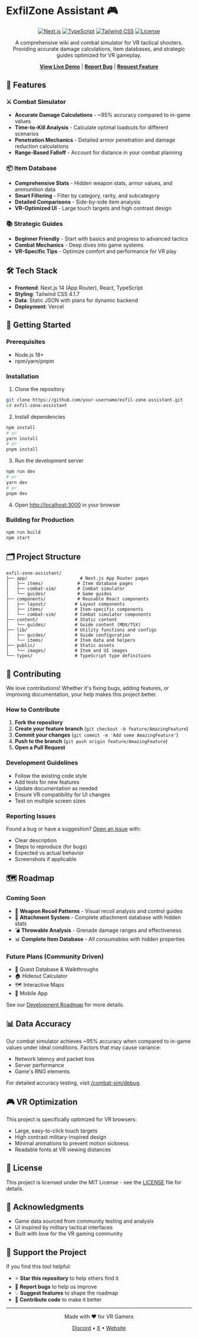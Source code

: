 # ExfilZone Assistant 🎮

<div align="center">

[![Next.js](https://img.shields.io/badge/Next.js-14-black?logo=next.js)](https://nextjs.org)
[![TypeScript](https://img.shields.io/badge/TypeScript-5.0-blue?logo=typescript)](https://www.typescriptlang.org/)
[![Tailwind CSS](https://img.shields.io/badge/Tailwind-4.1.7-38B2AC?logo=tailwind-css)](https://tailwindcss.com)
[![License](https://img.shields.io/badge/License-MIT-green.svg)](LICENSE)

A comprehensive wiki and combat simulator for VR tactical shooters. Providing accurate damage calculations, item databases, and strategic guides optimized for VR gameplay.

[**View Live Demo**](https://exfil-zone.vercel.app) | [**Report Bug**](https://github.com/your-username/exfil-zone-assistant/issues) | [**Request Feature**](https://github.com/your-username/exfil-zone-assistant/issues)

</div>

## 🚀 Features

### ⚔️ Combat Simulator
- **Accurate Damage Calculations** - ~95% accuracy compared to in-game values
- **Time-to-Kill Analysis** - Calculate optimal loadouts for different scenarios
- **Penetration Mechanics** - Detailed armor penetration and damage reduction calculations
- **Range-Based Falloff** - Account for distance in your combat planning

### 📦 Item Database
- **Comprehensive Stats** - Hidden weapon stats, armor values, and ammunition data
- **Smart Filtering** - Filter by category, rarity, and subcategory
- **Detailed Comparisons** - Side-by-side item analysis
- **VR-Optimized UI** - Large touch targets and high contrast design

### 📚 Strategic Guides
- **Beginner Friendly** - Start with basics and progress to advanced tactics
- **Combat Mechanics** - Deep dives into game systems
- **VR-Specific Tips** - Optimize comfort and performance for VR play

## 🛠️ Tech Stack

- **Frontend**: Next.js 14 (App Router), React, TypeScript
- **Styling**: Tailwind CSS 4.1.7
- **Data**: Static JSON with plans for dynamic backend
- **Deployment**: Vercel

## 🏁 Getting Started

### Prerequisites
- Node.js 18+
- npm/yarn/pnpm

### Installation

1. Clone the repository
```bash
git clone https://github.com/your-username/exfil-zone-assistant.git
cd exfil-zone-assistant
```

2. Install dependencies
```bash
npm install
# or
yarn install
# or
pnpm install
```

3. Run the development server
```bash
npm run dev
# or
yarn dev
# or
pnpm dev
```

4. Open [http://localhost:3000](http://localhost:3000) in your browser

### Building for Production

```bash
npm run build
npm start
```

## 🗂️ Project Structure

```
exfil-zone-assistant/
├── app/                    # Next.js App Router pages
│   ├── items/             # Item database pages
│   ├── combat-sim/        # Combat simulator
│   └── guides/            # Game guides
├── components/            # Reusable React components
│   ├── layout/           # Layout components
│   ├── items/            # Item-specific components
│   └── combat-sim/       # Combat simulator components
├── content/              # Static content
│   └── guides/           # Guide content (MDX/TSX)
├── lib/                  # Utility functions and configs
│   ├── guides/           # Guide configuration
│   └── items/            # Item data and helpers
├── public/               # Static assets
│   └── images/           # Item and UI images
└── types/                # TypeScript type definitions
```

## 🤝 Contributing

We love contributions! Whether it's fixing bugs, adding features, or improving documentation, your help makes this project better.

### How to Contribute

1. **Fork the repository**
2. **Create your feature branch** (`git checkout -b feature/AmazingFeature`)
3. **Commit your changes** (`git commit -m 'Add some AmazingFeature'`)
4. **Push to the branch** (`git push origin feature/AmazingFeature`)
5. **Open a Pull Request**

### Development Guidelines

- Follow the existing code style
- Add tests for new features
- Update documentation as needed
- Ensure VR compatibility for UI changes
- Test on multiple screen sizes

### Reporting Issues

Found a bug or have a suggestion? [Open an issue](https://github.com/zelengeo/exfil-zone-assistant/issues) with:
- Clear description
- Steps to reproduce (for bugs)
- Expected vs actual behavior
- Screenshots if applicable

## 🗺️ Roadmap

### Coming Soon
- 🎯 **Weapon Recoil Patterns** - Visual recoil analysis and control guides
- 🔧 **Attachment System** - Complete attachment database with hidden stats
- 💣 **Throwable Analysis** - Grenade damage ranges and effectiveness
- 📊 **Complete Item Database** - All consumables with hidden properties

### Future Plans (Community Driven)
- 📜 Quest Database & Walkthroughs
- 🏠 Hideout Calculator
- 🗺️ Interactive Maps
- 📱 Mobile App

See our [Development Roadmap](https://exfil-zone.vercel.app/guides/app-roadmap) for more details.

## 📊 Data Accuracy

Our combat simulator achieves ~95% accuracy when compared to in-game values under ideal conditions. Factors that may cause variance:
- Network latency and packet loss
- Server performance
- Game's RNG elements

For detailed accuracy testing, visit [/combat-sim/debug](https://exfil-zone.vercel.app/combat-sim/debug).

## 🎮 VR Optimization

This project is specifically optimized for VR browsers:
- Large, easy-to-click touch targets
- High contrast military-inspired design
- Minimal animations to prevent motion sickness
- Readable fonts at VR viewing distances

## 📝 License

This project is licensed under the MIT License - see the [LICENSE](LICENSE) file for details.

## 🙏 Acknowledgments

- Game data sourced from community testing and analysis
- UI inspired by military tactical interfaces
- Built with love for the VR gaming community

## 🌟 Support the Project

If you find this tool helpful:
- ⭐ **Star this repository** to help others find it
- 🐛 **Report bugs** to help us improve
- 💡 **Suggest features** to shape the roadmap
- 🤝 **Contribute code** to make it better

---

<div align="center">
  Made with ❤️ for VR Gamers

[Discord](https://discord.gg/2FCDZK6C25) • [X](https://x.com/pogapwnz) • [Website](https://exfil-zone.app)
</div>